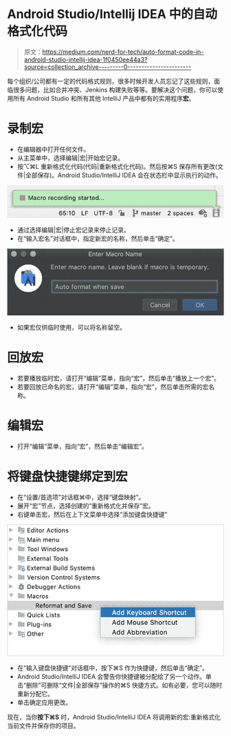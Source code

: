 # Android Studio/Intellij IDEA 中的自动格式化代码

> 原文：<https://medium.com/nerd-for-tech/auto-format-code-in-android-studio-intellij-idea-1f0450ee44a3?source=collection_archive---------0----------------------->

每个组织/公司都有一定的代码格式规则，很多时候开发人员忘记了这些规则，面临很多问题，比如合并冲突、Jenkins 构建失败等等。要解决这个问题，你可以使用所有 Android Studio 和所有其他 IntelliJ 产品中都有的实用程序**宏**。

# 录制宏

*   在编辑器中打开任何文件。
*   从主菜单中，选择编辑|宏|开始宏记录。
*   按⌥⌘L 重新格式化代码(代码|重新格式化代码)。然后按⌘S 保存所有更改(文件|全部保存)。Android Studio/IntelliJ IDEA 会在状态栏中显示执行的动作。

![](img/d98dc7aaf4b937d3f5d3423952c70c95.png)

*   通过选择编辑|宏|停止宏记录来停止记录。
*   在“输入宏名”对话框中，指定新宏的名称，然后单击“确定”。

![](img/e9dafb8782e347b40edacd34e399dece.png)

*   如果宏仅供临时使用，可以将名称留空。

# 回放宏

*   若要播放临时宏，请打开“编辑”菜单，指向“宏”，然后单击“播放上一个宏”。
*   若要回放已命名的宏，请打开“编辑”菜单，指向“宏”，然后单击所需的宏名称。

# 编辑宏

*   打开“编辑”菜单，指向“宏”，然后单击“编辑宏”。

# 将键盘快捷键绑定到宏

*   在“设置/首选项”对话框⌘中，选择“键盘映射”。
*   展开“宏”节点，选择创建的“重新格式化并保存”宏。
*   右键单击宏，然后在上下文菜单中选择“添加键盘快捷键”

![](img/b2699b596c603ec0355f1baa5bb32869.png)

*   在“输入键盘快捷键”对话框中，按下⌘S 作为快捷键，然后单击“确定”。
*   Android Studio/IntelliJ IDEA 会警告你快捷键被分配给了另一个动作。单击“删除”可删除“文件|全部保存”操作的⌘S 快捷方式。如有必要，您可以随时重新分配它。
*   单击确定应用更改。

现在，当你**按下⌘S** 时，Android Studio/IntelliJ IDEA 将调用新的宏:重新格式化当前文件并保存你的项目。